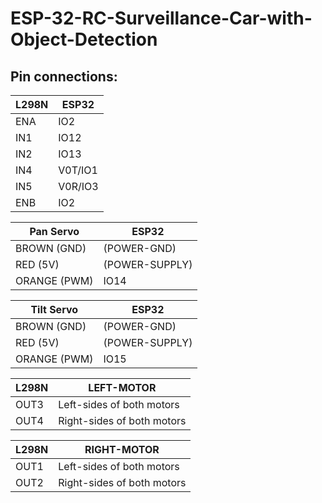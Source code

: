 # ESP-32-RC-Surveillance-Car-with-Object-Detection

## Pin connections:

| L298N | ESP32   |
| ----- | ------- |
| ENA   | IO2     |
| IN1   | IO12    |
| IN2   | IO13    |
| IN4   | V0T/IO1 |
| IN5   | V0R/IO3 |
| ENB   | IO2     |

| Pan Servo    | ESP32          |
| ------------ | -------------- |
| BROWN (GND)  | (POWER-GND)    |
| RED (5V)     | (POWER-SUPPLY) |
| ORANGE (PWM) | IO14           |

| Tilt Servo   | ESP32          |
| ------------ | -------------- |
| BROWN (GND)  | (POWER-GND)    |
| RED (5V)     | (POWER-SUPPLY) |
| ORANGE (PWM) | IO15           |

| L298N | LEFT-MOTOR                 |
| ----- | -------------------------- |
| OUT3  | Left-sides of both motors  |
| OUT4  | Right-sides of both motors |

| L298N | RIGHT-MOTOR                |
| ----- | -------------------------- |
| OUT1  | Left-sides of both motors  |
| OUT2  | Right-sides of both motors |
